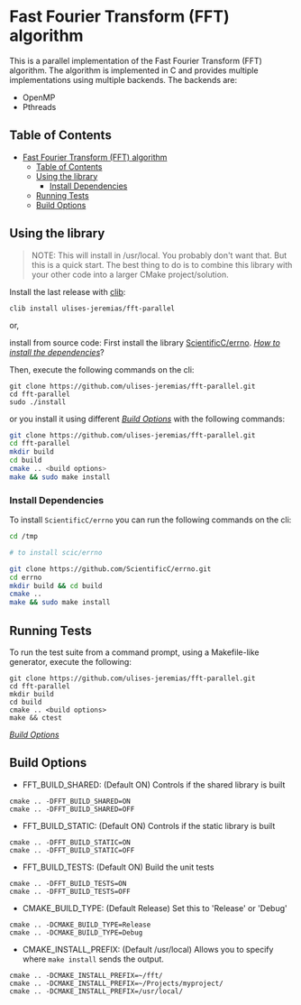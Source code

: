 # Fast Fourier Transform (FFT) algorithm

This is a parallel implementation of the Fast Fourier Transform (FFT) algorithm. The algorithm is implemented in C and provides multiple implementations using multiple backends. The backends are:

- OpenMP
- Pthreads

## Table of Contents

- [Fast Fourier Transform (FFT) algorithm](#fast-fourier-transform-fft-algorithm)
  - [Table of Contents](#table-of-contents)
  - [Using the library](#using-the-library)
    - [Install Dependencies](#install-dependencies)
  - [Running Tests](#running-tests)
  - [Build Options](#build-options)

## Using the library

> NOTE: This will install in /usr/local. You probably don't want that. But this is a quick start. The best thing to do is to combine this library with your other code into a larger CMake project/solution.

Install the last release with [clib](https://github.com/clibs/clib):

```shell
clib install ulises-jeremias/fft-parallel
```

or,

install from source code: First install the library [ScientificC/errno](https://github.com/ScientificC/errno). [_How to install the dependencies_](#install-dependencies)?

Then, execute the following commands on the cli:

```shell
git clone https://github.com/ulises-jeremias/fft-parallel.git
cd fft-parallel
sudo ./install
```

or you install it using different [_Build Options_](#build-options) with the following commands:

```sh
git clone https://github.com/ulises-jeremias/fft-parallel.git
cd fft-parallel
mkdir build
cd build
cmake .. <build options>
make && sudo make install
```

### Install Dependencies

To install `ScientificC/errno` you can run the following commands on the cli:

```sh
cd /tmp

# to install scic/errno

git clone https://github.com/ScientificC/errno.git
cd errno
mkdir build && cd build
cmake ..
make && sudo make install
```

## Running Tests

To run the test suite from a command prompt, using a Makefile-like generator, execute the following:

```shell
git clone https://github.com/ulises-jeremias/fft-parallel.git
cd fft-parallel
mkdir build
cd build
cmake .. <build options>
make && ctest
```

[_Build Options_](#build-options)

## Build Options

- FFT_BUILD_SHARED: (Default ON) Controls if the shared library is built

```shell
cmake .. -DFFT_BUILD_SHARED=ON
cmake .. -DFFT_BUILD_SHARED=OFF
```

- FFT_BUILD_STATIC: (Default ON) Controls if the static library is built

```shell
cmake .. -DFFT_BUILD_STATIC=ON
cmake .. -DFFT_BUILD_STATIC=OFF
```

- FFT_BUILD_TESTS: (Default ON) Build the unit tests

```shell
cmake .. -DFFT_BUILD_TESTS=ON
cmake .. -DFFT_BUILD_TESTS=OFF
```

- CMAKE_BUILD_TYPE: (Default Release) Set this to 'Release' or 'Debug'

```shell
cmake .. -DCMAKE_BUILD_TYPE=Release
cmake .. -DCMAKE_BUILD_TYPE=Debug
```

- CMAKE_INSTALL_PREFIX: (Default /usr/local) Allows you to specify where `make install` sends the output.

```shell
cmake .. -DCMAKE_INSTALL_PREFIX=~/fft/
cmake .. -DCMAKE_INSTALL_PREFIX=~/Projects/myproject/
cmake .. -DCMAKE_INSTALL_PREFIX=/usr/local/
```
